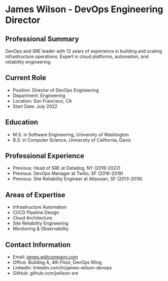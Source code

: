 # James Wilson - DevOps Engineering Director

## Professional Summary
DevOps and SRE leader with 12 years of experience in building and scaling infrastructure operations. Expert in cloud platforms, automation, and reliability engineering.

## Current Role
- Position: Director of DevOps Engineering
- Department: Engineering
- Location: San Francisco, CA
- Start Date: July 2022

## Education
- M.S. in Software Engineering, University of Washington
- B.S. in Computer Science, University of California, Davis

## Professional Experience
- Previous: Head of SRE at Datadog, NY (2019-2022)
- Previous: DevOps Manager at Twilio, SF (2016-2019)
- Previous: Site Reliability Engineer at Atlassian, SF (2013-2016)

## Areas of Expertise
- Infrastructure Automation
- CI/CD Pipeline Design
- Cloud Architecture
- Site Reliability Engineering
- Monitoring & Observability

## Contact Information
- Email: james.w@company.com
- Office: Building A, 4th Floor, DevOps Wing
- LinkedIn: linkedin.com/in/james-wilson-devops
- GitHub: github.com/jwilson-sre 